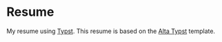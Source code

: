 # Resume

My resume using [Typst](https://github.com/typst/typst). This resume is based on the [Alta Typst](https://github.com/GeorgeHoneywood/alta-typst) template.